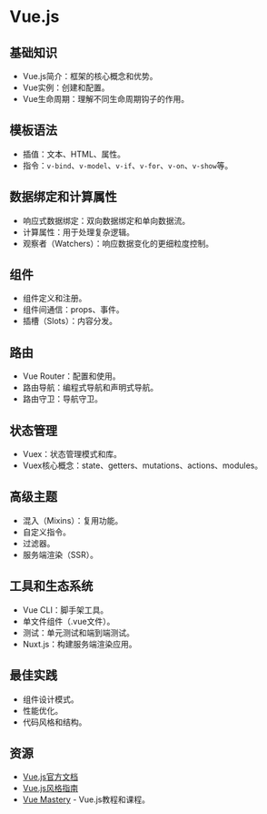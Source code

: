 # Vue.js 

## 基础知识
- Vue.js简介：框架的核心概念和优势。
- Vue实例：创建和配置。
- Vue生命周期：理解不同生命周期钩子的作用。

## 模板语法
- 插值：文本、HTML、属性。
- 指令：`v-bind`、`v-model`、`v-if`、`v-for`、`v-on`、`v-show`等。

## 数据绑定和计算属性
- 响应式数据绑定：双向数据绑定和单向数据流。
- 计算属性：用于处理复杂逻辑。
- 观察者（Watchers）：响应数据变化的更细粒度控制。

## 组件
- 组件定义和注册。
- 组件间通信：props、事件。
- 插槽（Slots）：内容分发。

## 路由
- Vue Router：配置和使用。
- 路由导航：编程式导航和声明式导航。
- 路由守卫：导航守卫。

## 状态管理
- Vuex：状态管理模式和库。
- Vuex核心概念：state、getters、mutations、actions、modules。

## 高级主题
- 混入（Mixins）：复用功能。
- 自定义指令。
- 过滤器。
- 服务端渲染（SSR）。

## 工具和生态系统
- Vue CLI：脚手架工具。
- 单文件组件（.vue文件）。
- 测试：单元测试和端到端测试。
- Nuxt.js：构建服务端渲染应用。

## 最佳实践
- 组件设计模式。
- 性能优化。
- 代码风格和结构。

## 资源
- [Vue.js官方文档](https://vuejs.org/)
- [Vue.js风格指南](https://vuejs.org/v2/style-guide/)
- [Vue Mastery](https://www.vuemastery.com/) - Vue.js教程和课程。
